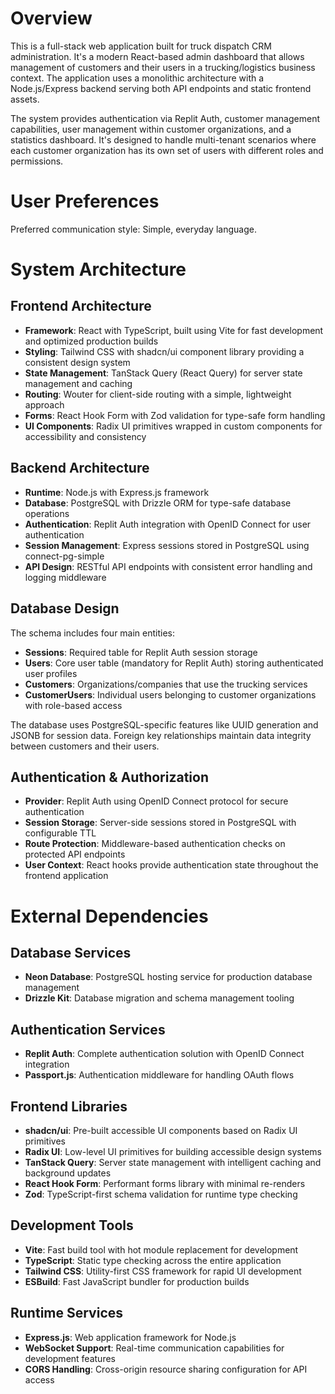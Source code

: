 # Overview

This is a full-stack web application built for truck dispatch CRM administration. It's a modern React-based admin dashboard that allows management of customers and their users in a trucking/logistics business context. The application uses a monolithic architecture with a Node.js/Express backend serving both API endpoints and static frontend assets.

The system provides authentication via Replit Auth, customer management capabilities, user management within customer organizations, and a statistics dashboard. It's designed to handle multi-tenant scenarios where each customer organization has its own set of users with different roles and permissions.

# User Preferences

Preferred communication style: Simple, everyday language.

# System Architecture

## Frontend Architecture
- **Framework**: React with TypeScript, built using Vite for fast development and optimized production builds
- **Styling**: Tailwind CSS with shadcn/ui component library providing a consistent design system
- **State Management**: TanStack Query (React Query) for server state management and caching
- **Routing**: Wouter for client-side routing with a simple, lightweight approach
- **Forms**: React Hook Form with Zod validation for type-safe form handling
- **UI Components**: Radix UI primitives wrapped in custom components for accessibility and consistency

## Backend Architecture
- **Runtime**: Node.js with Express.js framework
- **Database**: PostgreSQL with Drizzle ORM for type-safe database operations
- **Authentication**: Replit Auth integration with OpenID Connect for user authentication
- **Session Management**: Express sessions stored in PostgreSQL using connect-pg-simple
- **API Design**: RESTful API endpoints with consistent error handling and logging middleware

## Database Design
The schema includes four main entities:
- **Sessions**: Required table for Replit Auth session storage
- **Users**: Core user table (mandatory for Replit Auth) storing authenticated user profiles
- **Customers**: Organizations/companies that use the trucking services
- **CustomerUsers**: Individual users belonging to customer organizations with role-based access

The database uses PostgreSQL-specific features like UUID generation and JSONB for session data. Foreign key relationships maintain data integrity between customers and their users.

## Authentication & Authorization
- **Provider**: Replit Auth using OpenID Connect protocol for secure authentication
- **Session Storage**: Server-side sessions stored in PostgreSQL with configurable TTL
- **Route Protection**: Middleware-based authentication checks on protected API endpoints
- **User Context**: React hooks provide authentication state throughout the frontend application

# External Dependencies

## Database Services
- **Neon Database**: PostgreSQL hosting service for production database management
- **Drizzle Kit**: Database migration and schema management tooling

## Authentication Services
- **Replit Auth**: Complete authentication solution with OpenID Connect integration
- **Passport.js**: Authentication middleware for handling OAuth flows

## Frontend Libraries
- **shadcn/ui**: Pre-built accessible UI components based on Radix UI primitives
- **Radix UI**: Low-level UI primitives for building accessible design systems
- **TanStack Query**: Server state management with intelligent caching and background updates
- **React Hook Form**: Performant forms library with minimal re-renders
- **Zod**: TypeScript-first schema validation for runtime type checking

## Development Tools
- **Vite**: Fast build tool with hot module replacement for development
- **TypeScript**: Static type checking across the entire application
- **Tailwind CSS**: Utility-first CSS framework for rapid UI development
- **ESBuild**: Fast JavaScript bundler for production builds

## Runtime Services
- **Express.js**: Web application framework for Node.js
- **WebSocket Support**: Real-time communication capabilities for development features
- **CORS Handling**: Cross-origin resource sharing configuration for API access